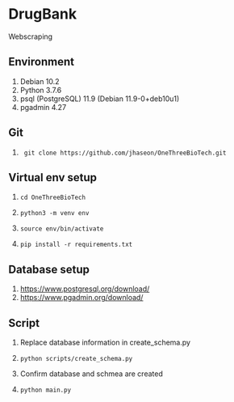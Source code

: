 # DrugBank  
Webscraping

## Environment
1. Debian 10.2
2. Python 3.7.6
3. psql (PostgreSQL) 11.9 (Debian 11.9-0+deb10u1)
4. pgadmin 4.27

## Git
1.      git clone https://github.com/jhaseon/OneThreeBioTech.git

## Virtual env setup
1.     cd OneThreeBioTech
2.     python3 -m venv env
3.     source env/bin/activate
4.     pip install -r requirements.txt

## Database setup
1. https://www.postgresql.org/download/
2. https://www.pgadmin.org/download/

## Script
1. Replace database information in create_schema.py
2.     python scripts/create_schema.py
3. Confirm database and schmea are created
4.     python main.py
